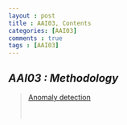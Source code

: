 ```yaml
---
layout : post
title : AAI03, Contents
categories: [AAI03]
comments : true
tags : [AAI03]
---
```


## _AAI03 : Methodology_

> <a href='https://userdyk-github.github.io/aai03/AAI03-Anomaly-detection.html'>Anomaly detection</a><br>
> <a href='https://userdyk-github.github.io/aai03/AAI03-.html'></a><br>
> <a href='https://userdyk-github.github.io/aai03/AAI03-.html'></a><br>

